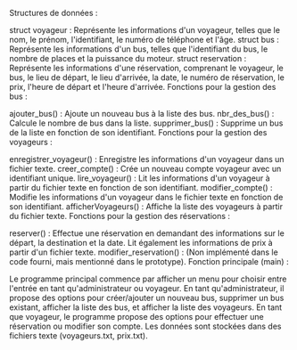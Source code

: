 Structures de données :

struct voyageur : Représente les informations d'un voyageur, telles que le nom, le prénom, l'identifiant, le numéro de téléphone et l'âge.
struct bus : Représente les informations d'un bus, telles que l'identifiant du bus, le nombre de places et la puissance du moteur.
struct reservation : Représente les informations d'une réservation, comprenant le voyageur, le bus, le lieu de départ, le lieu d'arrivée, la date, le numéro de réservation, le prix, l'heure de départ et l'heure d'arrivée.
Fonctions pour la gestion des bus :

ajouter_bus() : Ajoute un nouveau bus à la liste des bus.
nbr_des_bus() : Calcule le nombre de bus dans la liste.
supprimer_bus() : Supprime un bus de la liste en fonction de son identifiant.
Fonctions pour la gestion des voyageurs :

enregistrer_voyageur() : Enregistre les informations d'un voyageur dans un fichier texte.
creer_compte() : Crée un nouveau compte voyageur avec un identifiant unique.
lire_voyageur() : Lit les informations d'un voyageur à partir du fichier texte en fonction de son identifiant.
modifier_compte() : Modifie les informations d'un voyageur dans le fichier texte en fonction de son identifiant.
afficherVoyageurs() : Affiche la liste des voyageurs à partir du fichier texte.
Fonctions pour la gestion des réservations :

reserver() : Effectue une réservation en demandant des informations sur le départ, la destination et la date. Lit également les informations de prix à partir d'un fichier texte.
modifier_reservation() : (Non implémenté dans le code fourni, mais mentionné dans le prototype).
Fonction principale (main) :

Le programme principal commence par afficher un menu pour choisir entre l'entrée en tant qu'administrateur ou voyageur.
En tant qu'administrateur, il propose des options pour créer/ajouter un nouveau bus, supprimer un bus existant, afficher la liste des bus, et afficher la liste des voyageurs.
En tant que voyageur, le programme propose des options pour effectuer une réservation ou modifier son compte.
Les données sont stockées dans des fichiers texte (voyageurs.txt, prix.txt).
